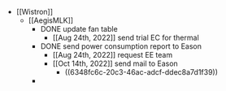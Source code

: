 - [[Wistron]]
	- [[AegisMLK]]
		- DONE update fan table
			- [[Aug 24th, 2022]] send trial EC for thermal
		- DONE send power consumption report to Eason
			- [[Aug 24th, 2022]] request EE team
			- [[Oct 14th, 2022]] send mail to Eason
				- ((6348fc6c-20c3-46ac-adcf-ddec8a7d1f39))
		-